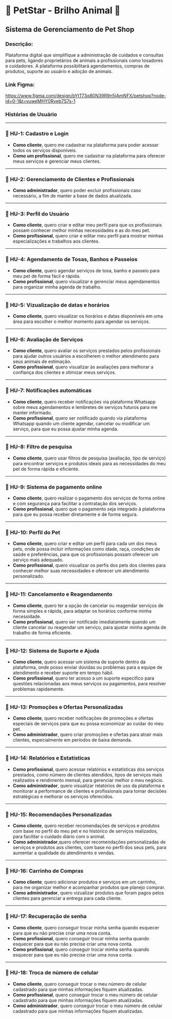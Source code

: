 # 🌟 **PetStar - Brilho Animal** 🌟

## **Sistema de Gerenciamento de Pet Shop**

### **Descrição:**

Plataforma digital que simplifique a administração de cuidados e consultas para pets, ligando proprietários de animais a profissionais como tosadores e cuidadores. A plataforma possibilitará agendamentos, compras de produtos, suporte ao usuário e adoção de animais.

### **Link Figma:**

https://www.figma.com/design/bYtT73q80N39R9n5jAmNFX/petshop?node-id=0-1&t=vuweMHY0Rveb7S7s-1

### **Histórias de Usuário**

---

### 🐾 **HU-1: Cadastro e Login**
- **Como cliente**, quero me cadastrar na plataforma para poder acessar todos os serviços disponíveis.
- **Como um profissional**, quero me cadastrar na plataforma para oferecer meus serviços e gerenciar meus clientes.

---

### 🐾 **HU-2: Gerenciamento de Clientes e Profissionais**
- **Como administrador**, quero poder excluir profissionais caso necessário, a fim de manter a base de dados atualizada.

---

### 🐾 **HU-3: Perfil do Usuário**
- **Como cliente**, quero criar e editar meu perfil para que os profissionais possam conhecer melhor minhas necessidades e as do meu pet.
- **Como profissional**, quero criar e editar meu perfil para mostrar minhas especializações e trabalhos aos clientes.

---

### 🐾 **HU-4: Agendamento de Tosas, Banhos e Passeios**
- **Como cliente**, quero agendar serviços de tosa, banho e passeio para meu pet de forma fácil e rápida.
- **Como profissional**, quero visualizar e gerenciar meus agendamentos para organizar minha agenda de trabalho.

---

### 🐾 **HU-5: Vizualização de datas e horários**
- **Como cliente**, quero visualizar os horários e datas disponíveis em uma área para escolher o melhor momento para agendar os serviços.

---

### 🐾 **HU-6: Avaliação de Serviços**
- **Como cliente**, quero avaliar os serviços prestados pelos profissionais para ajudar outros usuários a escolherem o melhor atendimento para seus animais de estimação.
- **Como profissional**, quero visualizar às avaliações para melhorar a confiança dos clientes e otimizar meus serviços.

---

### 🐾 **HU-7: Notificações automáticas**
- **Como cliente**, quero receber notificações via plataforma Whatsapp sobre meus agendamentos e lembretes de serviços futuros para me manter informado.
- **Como profissional**, quero ser notificado quando via plataforma Whatsapp quando um cliente agendar, cancelar ou modificar um serviço, para que eu possa ajustar minha agenda.

---

### 🐾 **HU-8: Filtro de pesquisa**
- **Como cliente**, quero usar filtros de pesquisa (avaliação, tipo de serviço) para encontrar serviços e produtos ideais para as necessidades do meu pet de forma rápida e eficiente.

---

### 🐾 **HU-9: Sistema de pagamento online**
- **Como cliente**, quero realizar o pagamento dos serviços de forma online e com segurança para facilitar a contratação dos serviços.
- **Como profissional**, quero que o pagamento seja integrado à plataforma para que eu possa receber diretamente e de forma segura.

---

### 🐾 **HU-10: Perfil do Pet**
- **Como cliente**, quero criar e editar um perfil para cada um dos meus pets, onde possa incluir informações como idade, raça, condições de saúde e preferências, para que os profissionais possam oferecer um serviço mais adequado.
- **Como profissional**, quero visualizar os perfis dos pets dos clientes para conhecer melhor suas necessidades e oferecer um atendimento personalizado.

---

### 🐾 **HU-11: Cancelamento e Reagendamento**
- **Como cliente**, quero ter a opção de cancelar ou reagendar serviços de forma simples e rápida, para adaptar os horários conforme minha necessidade.
- **Como profissional**, quero ser notificado imediatamente quando um cliente cancelar ou reagendar um serviço, para ajustar minha agenda de trabalho de forma eficiente.

---

### 🐾 **HU-12: Sistema de Suporte e Ajuda**
- **Como cliente**, quero acessar um sistema de suporte dentro da plataforma, onde posso enviar dúvidas ou problemas para a equipe de atendimento e receber suporte em tempo hábil.
- **Como profissional**, quero ter acesso a um suporte específico para questões relacionadas aos meus serviços ou pagamentos, para resolver problemas rapidamente.

---

### 🐾 **HU-13: Promoções e Ofertas Personalizadas**
- **Como cliente**, quero receber notificações de promoções e ofertas especiais de serviços para que eu possa economizar ao cuidar do meu pet.
- **Como administrador**, quero criar promoções e ofertas para atrair mais clientes, especialmente em períodos de baixa demanda.

---

### 🐾 **HU-14: Relatórios e Estatísticas**
- **Como profissional**, quero acessar relatórios e estatísticas dos serviços prestados, como número de clientes atendidos, tipos de serviços mais realizados e rendimento mensal, para gerenciar melhor o meu negócio.
- **Como administrador**, quero visualizar relatórios de uso da plataforma e monitorar a performance de clientes e profissionais para tomar decisões estratégicas e melhorar os serviços oferecidos.

---

### 🐾 **HU-15: Recomendações Personalizadas**
- **Como cliente**, quero receber recomendações de serviços e produtos com base no perfil do meu pet e no histórico de serviços realizados, para facilitar o cuidado diário com o animal.
- **Como administrador**,quero oferecer recomendações personalizadas de serviços e produtos aos clientes, com base no perfil dos seus pets, para aumentar a qualidade do atendimento e vendas.

---

### 🐾 **HU-16: Carrinho de Compras**
- **Como cliente**, quero adicionar produtos e serviços em um carrinho, para me organizar melhor e acompanhar produtos que planejo comprar.
- **Como administrador**, quero vizualizar produtos que foram pagos pelos clientes para gerenciar a entrega para cada cliente.

---

### 🐾 **HU-17: Recuperação de senha**
- **Como cliente**, quero conseguir trocar minha senha quando esquecer para que eu não precise criar uma nova conta.
- **Como profissional**, quero conseguir trocar minha senha quando esquecer para que eu não precise criar uma nova conta.
- **Como profissional**, quero conseguir trocar minha senha quando esquecer para que eu não precise criar uma nova conta.

---

### 🐾 **HU-18: Troca de número de celular**
- **Como cliente**, quero conseguir trocar o meu número de celular cadastrado para que minhas informações fiquem atualizadas.
- **Como profissional**, quero conseguir trocar o meu número de celular cadastrado para que minhas informações fiquem atualizadas.
- **Como administrador**, quero conseguir trocar o meu número de celular cadastrado para que minhas informações fiquem atualizadas.
